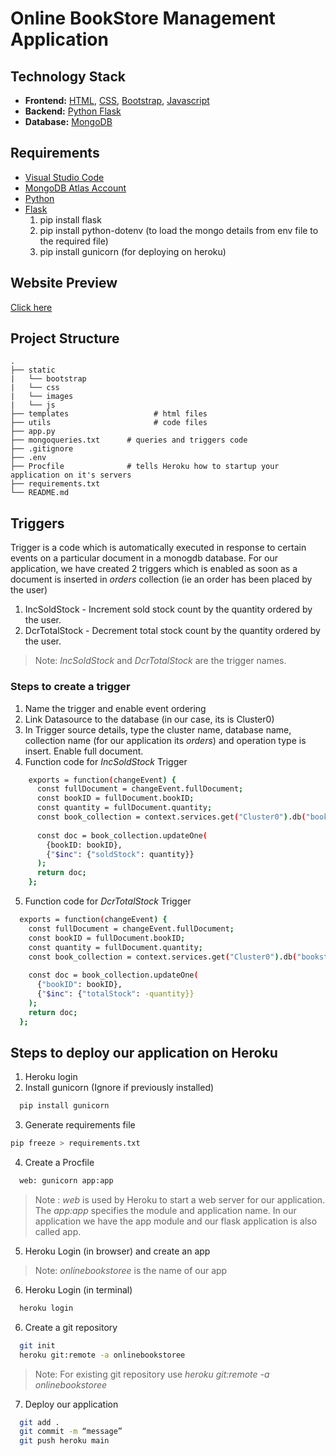 # Online BookStore Management Application

 
## Technology Stack
* **Frontend:** [HTML](https://html.com/), [CSS](https://developer.mozilla.org/en-US/docs/Web/CSS), [Bootstrap](https://getbootstrap.com/), [Javascript](https://developer.mozilla.org/en-US/docs/Web/JavaScript)
* **Backend:** [Python Flask](https://flask.palletsprojects.com/en/2.0.x/)
* **Database:** [MongoDB](https://www.mongodb.com/atlas/database)

## Requirements
* [Visual Studio Code](https://code.visualstudio.com/)
* [MongoDB Atlas Account](https://www.mongodb.com/atlas/database)
* [Python](https://www.python.org/)
* [Flask](https://pypi.org/project/Flask/)
    1. pip install flask  
    2. pip install python-dotenv (to load the mongo details from env file to the required file)
    3. pip install gunicorn (for deploying on heroku)


## Website Preview
[Click here](https://github.com/Yogi0410/online-bookstore-management/blob/main/README.md)

## Project Structure
    .
    ├── static          
    |   └── bootstrap
    |   └── css
    |   └── images
    |   └── js
    ├── templates                   # html files 
    ├── utils                       # code files
    ├── app.py              
    ├── mongoqueries.txt      # queries and triggers code
    ├── .gitignore
    ├── .env
    ├── Procfile              # tells Heroku how to startup your application on it's servers
    ├── requirements.txt
    └── README.md

## Triggers
Trigger is a code which is automatically executed in response to certain events on a particular document in a monogdb database.
For our application, we have created 2 triggers which is enabled as soon as a document is inserted in *orders* collection (ie an order has been placed by the user)
1. IncSoldStock - Increment sold stock count by the quantity ordered by the user.
2. DcrTotalStock - Decrement total stock count by the quantity ordered by the user.

>Note: *IncSoldStock* and *DcrTotalStock* are the trigger names.

### Steps to create a trigger
1. Name the trigger and enable event ordering
2. Link Datasource to the database (in our case, its is Cluster0)
3. In Trigger source details, type the cluster name, database name, collection name (for our application its *orders*) and operation type is insert. Enable full document.
4. Function code for *IncSoldStock* Trigger
  ```bash
      exports = function(changeEvent) {
        const fullDocument = changeEvent.fullDocument;
        const bookID = fullDocument.bookID;
        const quantity = fullDocument.quantity;
        const book_collection = context.services.get("Cluster0").db("bookstore").collection("books");
        
        const doc = book_collection.updateOne(           
          {bookID: bookID},
          {"$inc": {"soldStock": quantity}}
        );
        return doc;
      };
```

5. Function code for *DcrTotalStock* Trigger
  ```bash
    exports = function(changeEvent) {
      const fullDocument = changeEvent.fullDocument;
      const bookID = fullDocument.bookID;
      const quantity = fullDocument.quantity;
      const book_collection = context.services.get("Cluster0").db("bookstore").collection("books");
      
      const doc = book_collection.updateOne(          
        {"bookID": bookID},
        {"$inc": {"totalStock": -quantity}}
      );
      return doc;
    };
```


## Steps to deploy our application on Heroku
1. Heroku login
2. Install gunicorn (Ignore if previously installed)
  ```bash
    pip install gunicorn
  ```

3. Generate requirements file
  ```bash
  pip freeze > requirements.txt
  ```

4. Create a Procfile
  ```bash
    web: gunicorn app:app
  ```
>Note : *web* is used by Heroku to start a web server for our application. The *app:app* specifies the module and application name. In our application we have the app module and our flask application is also called app.

5. Heroku Login (in browser) and create an app
>Note: *onlinebookstoree* is the name of our app

6. Heroku Login (in terminal)
  ```bash
    heroku login
  ```
    
6. Create a git repository
  ```bash
    git init
    heroku git:remote -a onlinebookstoree
  ```
>Note: For existing git repository use *heroku git:remote -a onlinebookstoree*

7. Deploy our application
  ```bash
    git add .
    git commit -m “message”
    git push heroku main
```
